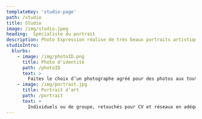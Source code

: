 ```yaml
---
templateKey: 'studio-page'
path: /studio
title: Studio
image: /img/studio.jpeg
heading:  Spécialiste du portrait
description: Photo Expression réalise de très beaux portraits artistiques, retouchés pour CV et réseaux sociaux en adéquation avec votre profil.
studioIntro:
  blurbs:
    - image: /img/photoID.png
      title: Photo d'identité
      path: /photoID
      text: >
        Faites le choix d’un photographe agréé pour des photos aux toutes normes, tous pays.
    - image: /img/portrait.jpg
      title: Portrait d'art
      path: /portrait
      text: >
        Individuels ou de groupe, retouchés pour CV et réseaux en adéquation avec votre profil.
---
```

